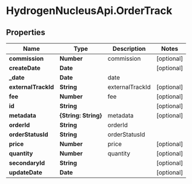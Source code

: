 # HydrogenNucleusApi.OrderTrack

## Properties
Name | Type | Description | Notes
------------ | ------------- | ------------- | -------------
**commission** | **Number** | commission | [optional] 
**createDate** | **Date** |  | [optional] 
**_date** | **Date** | date | 
**externalTrackId** | **String** | externalTrackId | [optional] 
**fee** | **Number** | fee | [optional] 
**id** | **String** |  | [optional] 
**metadata** | **{String: String}** | metadata | [optional] 
**orderId** | **String** | orderId | 
**orderStatusId** | **String** | orderStatusId | 
**price** | **Number** | price | [optional] 
**quantity** | **Number** | quantity | [optional] 
**secondaryId** | **String** |  | [optional] 
**updateDate** | **Date** |  | [optional] 


